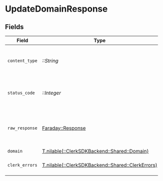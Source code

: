 # UpdateDomainResponse


## Fields

| Field                                                                                   | Type                                                                                    | Required                                                                                | Description                                                                             |
| --------------------------------------------------------------------------------------- | --------------------------------------------------------------------------------------- | --------------------------------------------------------------------------------------- | --------------------------------------------------------------------------------------- |
| `content_type`                                                                          | *::String*                                                                              | :heavy_check_mark:                                                                      | HTTP response content type for this operation                                           |
| `status_code`                                                                           | *::Integer*                                                                             | :heavy_check_mark:                                                                      | HTTP response status code for this operation                                            |
| `raw_response`                                                                          | [Faraday::Response](https://www.rubydoc.info/gems/faraday/Faraday/Response)             | :heavy_check_mark:                                                                      | Raw HTTP response; suitable for custom response parsing                                 |
| `domain`                                                                                | [T.nilable(::ClerkSDKBackend::Shared::Domain)](../../models/shared/domain.md)           | :heavy_minus_sign:                                                                      | A domain                                                                                |
| `clerk_errors`                                                                          | [T.nilable(::ClerkSDKBackend::Shared::ClerkErrors)](../../models/shared/clerkerrors.md) | :heavy_minus_sign:                                                                      | Request was not successful                                                              |